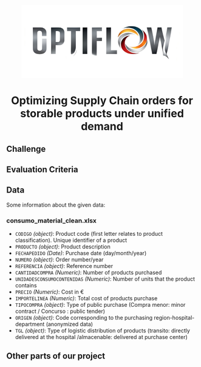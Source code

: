 <p align="center">
  <img width="425" height="193" src="project_dashboard/LogoOptiFlow.jpeg">
</p>

<h1 align="center">
    Optimizing Supply Chain orders for storable products under
unified demand <br>
</h1>


## Challenge




## Evaluation Criteria


## Data
Some information about the given data:

### consumo_material_clean.xlsx
- `CODIGO` *(object)*: Product code (first letter relates to product classification). Unique identifier of a product
- `PRODUCTO` *(object)*: Product description
- `FECHAPEDIDO` *(Date)*: Purchase date (day/month/year) 
- `NUMERO` *(object)*: Order number/year 
- `REFERENCIA` *(object)*: Reference number
- `CANTIDADCOMPRA` *(Numeric)*: Number of products purchased 
- `UNIDADESCONSUMOCONTENIDAS` *(Numeric)*: Number of units that the product contains
- `PRECIO` *(Numeric)*: Cost in €
- `IMPORTELINEA` *(Numeric)*: Total cost of products purchase
- `TIPOCOMPRA` *(object)*: Type of public purchase (Compra menor: minor contract / Concurso : public tender) 
- `ORIGEN` *(object)*: Code corresponding to the purchasing region-hospital-department (anonymized data)
- `TGL` *(object)*: Type of logistic distribution of products (transito: directly delivered at the hospital /almacenable: delivered at purchase center) 



## Other parts of our project